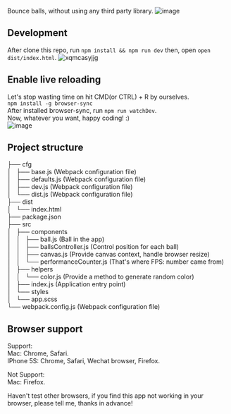 Bounce balls, without using any third party library.
![image](https://cloud.githubusercontent.com/assets/10692276/16894215/75933462-4b82-11e6-8d9c-b1a6dcb291e5.png)

## Development
After clone this repo, run `npm install && npm run dev` then, open `open dist/index.html`.
![xqmcasyjjg](https://cloud.githubusercontent.com/assets/10692276/16894229/badec446-4b82-11e6-9809-69d2aeecd22e.gif)

## Enable live reloading
Let's stop wasting time on hit CMD(or CTRL) + R by ourselves.   
`npm install -g browser-sync`  
After installed browser-sync, run `npm run watchDev`.  
Now, whatever you want, happy coding! :)  
![image](https://cloud.githubusercontent.com/assets/10692276/16894251/a1844858-4b83-11e6-8824-1f1843da0af2.gif)

## Project structure

├── cfg   
│   ├── base.js (Webpack configuration file)  
│   ├── defaults.js (Webpack configuration file)  
│   ├── dev.js (Webpack configuration file)  
│   └── dist.js (Webpack configuration file)  
├── dist   
│   └── index.html  
├── package.json  
├── src  
│   ├── components    
│   │   ├── ball.js (Ball in the app)   
│   │   ├── ballsController.js (Control position for each ball)    
│   │   ├── canvas.js (Provide canvas context, handle browser resize)    
│   │   └── performanceCounter.js (That's where FPS: number came from)   
│   ├── helpers  
│   │   └── color.js (Provide a method to generate random color)  
│   ├── index.js (Application entry point)  
│   └── styles  
│       └── app.scss  
└── webpack.config.js (Webpack configuration file)    

## Browser support
Support:   
Mac: Chrome, Safari.  
IPhone 5S: Chrome, Safari, Wechat browser, Firefox.    

Not Support:  
Mac: Firefox.   

Haven't test other browsers, if you find this app not working in your browser, please tell me, thanks in advance!   
